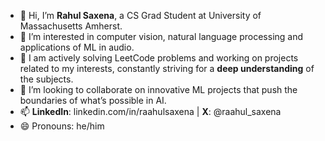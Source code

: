 
- 👋 Hi, I’m **Rahul Saxena**, a CS Grad Student at University of Massachusetts Amherst.
- 👀 I’m interested in computer vision, natural language processing and applications of ML in audio.
- 🌱 I am actively solving LeetCode problems and working on projects related to my interests, constantly striving for a **deep understanding** of the subjects.
- 💞️ I’m looking to collaborate on innovative ML projects that push the boundaries of what’s possible in AI.
- 📫 **LinkedIn**: linkedin.com/in/raahulsaxena | **X**: @raahul_saxena
- 😄 Pronouns: he/him

<!---
rahsaxena/rahsaxena is a ✨ special ✨ repository because its `README.md` (this file) appears on your GitHub profile.
You can click the Preview link to take a look at your changes.
--->
